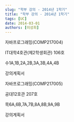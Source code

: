 ```yaml
---
slug: "학부 강의 - 2014년 1학기"
title: "학부 강의 - 2014년 1학기"
tags: [UC]
date: 2014-03-01
authors: [이성희]
---
```


자바프로그래밍(COMP217004)

IT대학4호관(제2학생회관) 106호

수1A,1B,2A,2B,3A,3B,4A,4B

강의계획서

자바프로그래밍(COMP217005)

공대12호관 207호

목6A,6B,7A,7B,8A,8B,9A,9B

강의계획서
